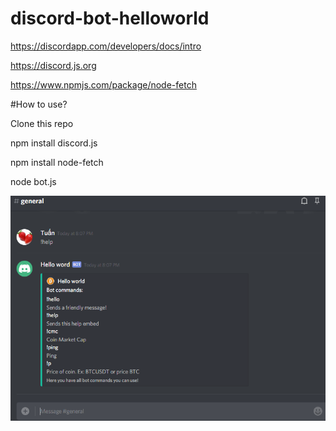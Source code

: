 # discord-bot-helloworld

https://discordapp.com/developers/docs/intro

https://discord.js.org

https://www.npmjs.com/package/node-fetch

#How to use?

Clone this repo

npm install discord.js

npm install node-fetch

node bot.js

![alt text](https://raw.githubusercontent.com/tuanitpro/discord-bot-helloworld/master/Capture.PNG)
